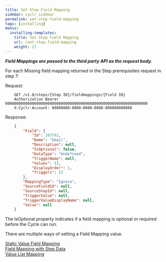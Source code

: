 ```yaml
---
title: Set Step Field Mapping
sidebar: cyclr_sidebar
permalink: set-step-field-mapping
tags: [installing]
menus:
  installing-templates:
    title: Set Step Field Mapping
    url: /set-step-field-mapping
    weight: 17
---
```


_**Field Mappings are passed to the third party API as the request body.**_

For each Missing field mapping returned in the Step prerequisites request in step 7:

Request:

````http
    GET /v1.0/steps/{Step ID}/fieldmappings/{Field ID}
    Authorization Bearer 0000000000000000000000000000000000000000000000000000000000000000
    X-Cyclr-Account: 00000000-0000-0000-0000-000000000000
````

Response:

````json
    {
        "Field": {
            "Id": 283792,
            "Name": "Email",
            "Description": null,
            "IsOptional": false,
            "DataType": "Undefined",
            "TriggerName": null,
            "Values": [],
            "DisplayOrder": 1,
            "Triggers": []
        },
        "MappingType": "Ignore",
        "SourceFieldId": null,
        "SourceStepId": null,
        "TriggerValue": null,
        "TriggerValueDisplayName": null,
        "Value": null
    }
````

The IsOptional property indicates if a field mapping is optional or required before the Cycle can run.

There are multiple ways of setting a Field Mapping value.

[Static Value Field Mapping](./static-value-mapping)  
[Field Mapping with Step Data](./field-mapping-with-step-data)  
[Value List Mapping](./value-list-mapping)